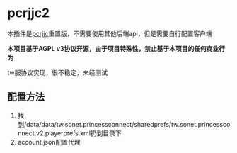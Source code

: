 # pcrjjc2

本插件是[pcrjjc](https://github.com/lulu666lulu/pcrjjc)重置版，不需要使用其他后端api，但是需要自行配置客户端  

**本项目基于AGPL v3协议开源，由于项目特殊性，禁止基于本项目的任何商业行为**

tw服协议实现，很不稳定，未经测试

## 配置方法

1. 找到/data/data/tw.sonet.princessconnect/sharedprefs/tw.sonet.princessconnect.v2.playerprefs.xml扔到目录下
2. account.json配置代理
